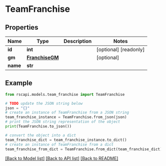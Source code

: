# TeamFranchise


## Properties

Name | Type | Description | Notes
------------ | ------------- | ------------- | -------------
**id** | **int** |  | [optional] [readonly] 
**gm** | [**FranchiseGM**](FranchiseGM.md) |  | [optional] 
**name** | **str** |  | 

## Example

```python
from rscapi.models.team_franchise import TeamFranchise

# TODO update the JSON string below
json = "{}"
# create an instance of TeamFranchise from a JSON string
team_franchise_instance = TeamFranchise.from_json(json)
# print the JSON string representation of the object
print(TeamFranchise.to_json())

# convert the object into a dict
team_franchise_dict = team_franchise_instance.to_dict()
# create an instance of TeamFranchise from a dict
team_franchise_from_dict = TeamFranchise.from_dict(team_franchise_dict)
```
[[Back to Model list]](../README.md#documentation-for-models) [[Back to API list]](../README.md#documentation-for-api-endpoints) [[Back to README]](../README.md)


